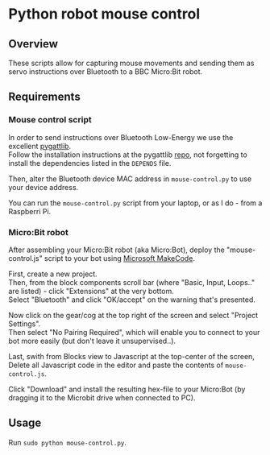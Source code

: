 # Python robot mouse control

## Overview
These scripts allow for capturing mouse movements and sending them as servo instructions over Bluetooth to a BBC Micro:Bit robot.  

## Requirements
### Mouse control script
In order to send instructions over Bluetooth Low-Energy we use the excellent [pygattlib](https://bitbucket.org/OscarAcena/pygattlib).  
Follow the installation instructions at the pygattlib [repo](https://bitbucket.org/OscarAcena/pygattlib), not forgetting to install the dependencies listed in the `DEPENDS` file.  
  
Then, alter the Bluetooth device MAC address in `mouse-control.py` to use your device address.  
  
You can run the `mouse-control.py` script from your laptop, or as I do - from a Raspberri Pi.  

### Micro:Bit robot
After assembling your Micro:Bit robot (aka Micro:Bot), deploy the "mouse-control.js" script to your bot using [Microsoft MakeCode](https://makecode.microbit.org).  
  
First, create a new project.  
Then, from the block components scroll bar (where "Basic, Input, Loops.." are listed) - click "Extensions" at the very bottom.  
Select "Bluetooth" and click "OK/accept" on the warning that's presented.  
  
Now click on the gear/cog at the top right of the screen and select "Project Settings".  
Then select "No Pairing Required", which will enable you to connect to your bot more easily (but don't leave it unsupervised..).  

Last, swith from Blocks view to Javascript at the top-center of the screen,  
Delete all Javascript code in the editor and paste the contents of `mouse-control.js`.  
  
Click "Download" and install the resulting hex-file to your Micro:Bot (by dragging it to the Microbit drive when connected to PC).  

## Usage
Run `sudo python mouse-control.py`.  


